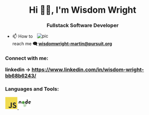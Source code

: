 <h1 align="center">Hi 👋🏽, I'm Wisdom Wright</h1>
<h3 align="center">Fullstack Software Developer</h3>
<img align="right" alt="pic" width="400" src="https://3.bp.blogspot.com/-vHuQ-Bn6lTg/V-qRgGtUZ7I/AAAAAAAAB8Y/LpyekK2EshEWsdWSGHCHmTrB1JC6G11hwCLcB/s640/javascript%2Bcodebehind.gif">

- 📫 How to reach me **🗨 wisdomwright-martin@pursuit.org**

<h3 align="left">Connect with me: 
                                  
  linkedin -> https://www.linkedin.com/in/wisdom-wright-bb68b6243/</h3>
<p align="left">
</p>

<h3 align="left">Languages and Tools:</h3>
<p align="left"> <a href="https://developer.mozilla.org/en-US/docs/Web/JavaScript" target="_blank" rel="noreferrer"> <img src="https://raw.githubusercontent.com/devicons/devicon/master/icons/javascript/javascript-original.svg" alt="javascript" width="40" height="40"/> </a> <a href="https://nodejs.org" target="_blank" rel="noreferrer"> <img src="https://raw.githubusercontent.com/devicons/devicon/master/icons/nodejs/nodejs-original-wordmark.svg" alt="nodejs" width="40" height="40"/> </a> </p>
